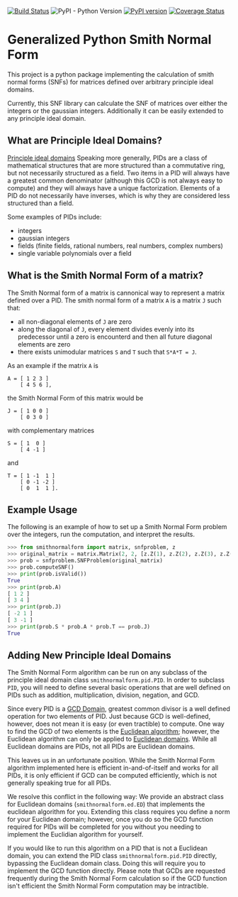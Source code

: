 [![Build Status](https://travis-ci.org/corbinmcneill/SNF.svg?branch=master)](https://travis-ci.org/corbinmcneill/SNF)
![PyPI - Python Version](https://img.shields.io/pypi/pyversions/smithnormalform)
[![PyPI version](https://badge.fury.io/py/smithnormalform.svg)](https://badge.fury.io/py/smithnormalform)
[![Coverage Status](https://coveralls.io/repos/github/corbinmcneill/SNF/badge.svg)](https://coveralls.io/github/corbinmcneill/SNF)

# Generalized Python Smith Normal Form 

This project is a python package implementing the calculation of smith normal
forms (SNFs) for matrices defined over arbitrary principle ideal domains.

Currently, this SNF library can calculate the SNF of matrices over either the
integers or the gaussian integers. Additionally it can be easily extended to
any principle ideal domain. 


What are Principle Ideal Domains?
---------------------------------

[Principle ideal domains](https://en.wikipedia.org/wiki/Principal_ideal_domain)
Speaking more generally, PIDs are a class of mathematical structures that are
more structured than a commutative ring, but not necessarily structured as a
field.  Two items in a PID will always have a greatest common denominator
(although this GCD is not always easy to compute) and they will always have a
unique factorization.  Elements of a PID do not necessarily have inverses,
which is why they are considered less structured than a field.

Some examples of PIDs include:

- integers
- gaussian integers
- fields (finite fields, rational numbers, real numbers, complex numbers)
- single variable polynomials over a field


What is the Smith Normal Form of a matrix?
------------------------------------------

The Smith Normal form of a matrix is cannonical way to represent a matrix
defined over a PID. The smith normal form of a matrix `A` is a matrix `J` such
that:

- all non-diagonal elements of `J` are zero
- along the diagonal of `J`, every element divides evenly into its predecessor
  until a zero is encounterd and then all future diagonal elements are zero
- there exists unimodular matrices `S` and `T` such that `S*A*T = J`.

As an example if the matrix `A` is
```
A = [ 1 2 3 ]
    [ 4 5 6 ],
```
the Smith Normal Form of this matrix would be
```
J = [ 1 0 0 ]
    [ 0 3 0 ]
```
with complementary matrices
```
S = [ 1  0 ]
    [ 4 -1 ]
```
and
```
T = [ 1 -1  1 ]
    [ 0 -1 -2 ]
    [ 0  1  1 ].
```


Example Usage
-------------

The following is an example of how to set up a Smith Normal Form problem over
the integers, run the computation, and interpret the results.

```python
>>> from smithnormalform import matrix, snfproblem, z
>>> original_matrix = matrix.Matrix(2, 2, [z.Z(1), z.Z(2), z.Z(3), z.Z(4)])
>>> prob = snfproblem.SNFProblem(original_matrix)
>>> prob.computeSNF()
>>> print(prob.isValid())
True
>>> print(prob.A)
[ 1 2 ]
[ 3 4 ]
>>> print(prob.J)
[ -2 1 ]
[ 3 -1 ]
>>> print(prob.S * prob.A * prob.T == prob.J)
True
```



Adding New Principle Ideal Domains
----------------------------------

The Smith Normal Form algorithm can be run on any subclass of the principle
ideal domain class `smithnormalform.pid.PID`. In order to subclass `PID`, you
will need to define several basic operations that are well defined on PIDs such
as addition, multiplication, division, negation, and GCD.

Since every PID is a [GCD Domain](https://en.wikipedia.org/wiki/GCD_domain),
greatest common divisor is a well defined operation for two elements of PID.
Just because GCD is well-defined, however, does not mean it is easy (or even
tractible) to compute. One way to find the GCD of two elements is the
[Euclidean algorithm](https://en.wikipedia.org/wiki/Euclidean_algorithm);
however, the Euclidean algorithm can only be applied to [Euclidean
domains](https://en.wikipedia.org/wiki/Euclidean_domain). While all Euclidean
domains are PIDs, not all PIDs are Euclidean domains.

This leaves us in an unfortunate position. While the Smith Normal Form
algorithm implemented here is efficient in-and-of-itself and works for all
PIDs, it is only efficient if GCD can be computed efficiently, which is not
generally speaking true for all PIDs.

We resolve this conflict in the following way: We provide an abstract class for
Euclidean domains (`smithnormalform.ed.ED`) that implements the euclidean
algorithm for you. Extending this class requires you define a norm for your
Euclidean domain; however, once you do so the GCD function required for PIDs
will be completed for you without you needing to implement the Euclidian
algorithm for yourself.

If you would like to run this algorithm on a PID that is not a Euclidean
domain, you can extend the PID class `smithnormalform.pid.PID` directly,
bypassing the Euclidean domain class. Doing this will require you to implement
the GCD function directly. Please note that GCDs are requested frequently
during the Smith Normal Form calculation so if the GCD function isn't efficient
the Smith Normal Form computation may be intractible.
